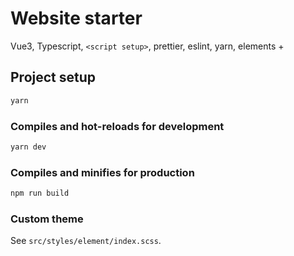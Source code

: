 # Website starter
Vue3, Typescript, `<script setup>`, prettier, eslint, yarn, elements +

## Project setup

```bash
yarn
```

### Compiles and hot-reloads for development

```bash
yarn dev
```

### Compiles and minifies for production

```bash
npm run build
```

### Custom theme

See `src/styles/element/index.scss`.
